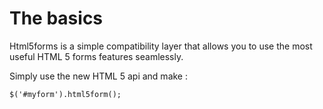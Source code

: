 # The basics

Html5forms is a simple compatibility layer that allows you to use the most useful HTML 5 forms features seamlessly.

Simply use the new HTML 5 api and make :

    $('#myform').html5form();
